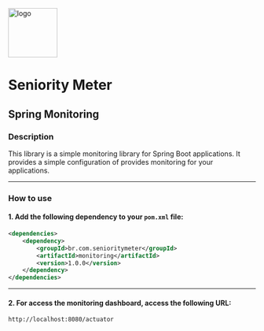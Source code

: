 <img src="https://github.com/SeniorityMeter/spring-sm-starter-bom/assets/36059306/ebfcb364-caea-48eb-972a-2d1ae63f4cdb" alt="logo" width="100"/>

# Seniority Meter
## Spring Monitoring

### Description
This library is a simple monitoring library for Spring Boot applications. It provides a simple configuration of provides monitoring for your applications.

___

### How to use
#### 1. Add the following dependency to your `pom.xml` file:

```xml
<dependencies>
    <dependency>
        <groupId>br.com.senioritymeter</groupId>
        <artifactId>monitoring</artifactId>
        <version>1.0.0</version>
    </dependency>
</dependencies>
```
___

#### 2. For access the monitoring dashboard, access the following URL:
```
http://localhost:8080/actuator
```